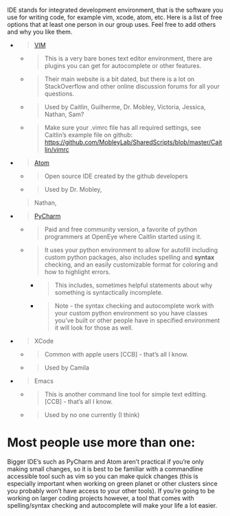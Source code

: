 IDE stands for integrated development environment, that is the software
you use for writing code, for example vim, xcode, atom, etc. Here is a
list of free options that at least one person in our group uses. Feel
free to add others and why you like them.

  - > [<span class="underline">VIM</span>](https://www.vim.org/)
    
      - > This is a very bare bones text editor environment, there are
        > plugins you can get for autocomplete or other features.
    
      - > Their main website is a bit dated, but there is a lot on
        > StackOverflow and other online discussion forums for all your
        > questions.
    
      - > Used by Caitlin, Guilherme, Dr. Mobley, Victoria, Jessica,
        > Nathan, Sam?
    
      - > Make sure your .vimrc file has all required settings, see
        > Caitlin’s example file on github:
        > [<span class="underline">https://github.com/MobleyLab/SharedScripts/blob/master/Caitlin/vimrc</span>](https://github.com/MobleyLab/SharedScripts/blob/master/Caitlin/vimrc)

  - > [<span class="underline">Atom</span>](https://atom.io/)
    
      - > Open source IDE created by the github developers
    
      - > Used by Dr. Mobley,
    > Nathan,

  - > [<span class="underline">PyCharm</span>](https://www.jetbrains.com/pycharm/)
    
      - > Paid and free community version, a favorite of python
        > programmers at OpenEye where Caitlin started using it.
    
      - > It uses your python environment to allow for autofill
        > including custom python packages, also includes spelling and
        > **syntax** checking, and an easily customizable format for
        > coloring and how to highlight errors.
        
          - > This includes, sometimes helpful statements about why
            > something is syntactically incomplete.
        
          - > Note - the syntax checking and autocomplete work with your
            > custom python environment so you have classes you’ve built
            > or other people have in specified environment it will look
            > for those as well.

  - > XCode
    
      - > Common with apple users \[CCB\] - that’s all I know.
    
      - > Used by Camila

  - > Emacs
    
      - > This is another command line tool for simple text editting.
        > \[CCB\] - that’s all I know.
    
      - > Used by no one currently (I think)

# Most people use more than one:

Bigger IDE’s such as PyCharm and Atom aren’t practical if you’re only
making small changes, so it is best to be familiar with a commandline
accessible tool such as vim so you can make quick changes (this is
especially important when working on green planet or other clusters
since you probably won’t have access to your other tools). If you’re
going to be working on larger coding projects however, a tool that comes
with spelling/syntax checking and autocomplete will make your life a lot
easier.
